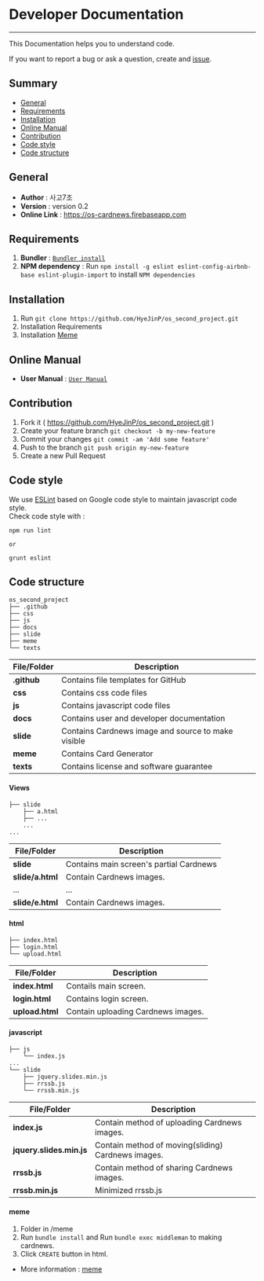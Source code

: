 # Developer Documentation
----

This Documentation helps you to understand code.

If you want to report a bug or ask a question, create and [issue](https://github.com/HyeJinP/os_second_project/issues/new).

## Summary ##

* [General](#general)
* [Requirements](#requirements)
* [Installation](#Installation)
* [Online Manual](#online-manual)
* [Contribution](#contribution)
* [Code style](#code-style)
* [Code structure](#code-structure)

## General ##

- **Author** : 사고7조
- **Version** : version 0.2
- **Online Link** : https://os-cardnews.firebaseapp.com

## Requirements ##

1. **Bundler** : [`Bundler install`](https://bundler.io)
2. **NPM dependency** : Run `npm install -g eslint eslint-config-airbnb-base eslint-plugin-import` to install `NPM dependencies`

## Installation ##

1. Run `git clone https://github.com/HyeJinP/os_second_project.git`
2. Installation Requirements
3. Installation [Meme](#meme)

## Online Manual ##

- **User Manual** : [`User Manual`](https://os-cardnews.firebaseapp.com/manual/manual.html)

## Contribution ##

1. Fork it ( https://github.com/HyeJinP/os_second_project.git )
2. Create your feature branch `git checkout -b my-new-feature`
3. Commit your changes `git commit -am 'Add some feature'`
4. Push to the branch `git push origin my-new-feature`
5. Create a new Pull Request

## Code style ##

We use [ESLint](https://eslint.org/) based on Google code style to maintain javascript code style.  
Check code style with :
```
npm run lint

or  

grunt eslint
```


## Code structure ##

```
os_second_project  
├── .github  
├── css  
├── js  
├── docs  
├── slide  
├── meme  
└── texts  
```

| File/Folder | Description |
|-------------|-------------|
| **.github**     |Contains file templates for GitHub|
| **css**         |Contains css code files|
| **js**          |Contains javascript code files|
| **docs**        |Contains user and developer documentation|
| **slide**       |Contains Cardnews image and source to make visible|
| **meme**        |Contains Card Generator|
| **texts**       |Contains license and software guarantee||  

#### Views ####

```
├── slide  
    ├── a.html
    ├── ...
    ...
...
```

|File/Folder|Description|
|---|---|
|**slide**|Contains main screen's partial Cardnews|
|**slide/a.html**|Contain Cardnews images.|
|...|...|
|**slide/e.html**|Contain Cardnews images.||

#### html ####

```
├── index.html
├── login.html
└── upload.html
```

|File/Folder|Description|
|---|---|
|**index.html**|Contails main screen.|
|**login.html**|Contains login screen.|
|**upload.html**|Contain uploading Cardnews images.||

#### javascript ####

```
├── js
    └── index.js
...
└── slide
    ├── jquery.slides.min.js
    ├── rrssb.js
    └── rrssb.min.js
```

|File/Folder|Description|
|---|---|
|**index.js**|Contain method of uploading Cardnews images.|
|**jquery.slides.min.js**|Contain method of moving(sliding) Cardnews images.|
|**rrssb.js**|Contain method of sharing Cardnews images.|
|**rrssb.min.js**|Minimized rrssb.js||

#### meme ####

1. Folder in /meme
2. Run `bundle install` and Run `bundle exec middleman` to making cardnews.
3. Click `CREATE` button in html.
- More information : [meme](https://github.com/voxmedia/meme)
